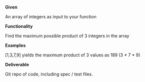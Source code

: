 **Given**

An array of integers as input to your function

**Functionality**

Find the maximum possible product of 3 integers in the array

**Examples**

[1,3,7,9] yields the maximum product of 3 values as 189 (3 * 7 * 9)

**Deliverable**

Git repo of code, including spec / test files. 